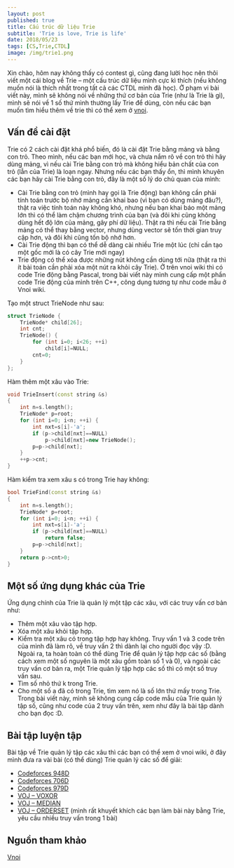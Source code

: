 ```yaml
---
layout: post
published: true
title: Cấu trúc dữ liệu Trie
subtitle: 'Trie is love, Trie is life'
date: 2018/05/23
tags: [CS,Trie,CTDL]
image: /img/trie1.png
---
```

Xin chào, hôm nay không thấy có contest gì, cũng đang lười học nên thôi viết một cái blog về Trie – một cấu trúc dữ liệu mình cực kì thích (nếu không muốn nói là thích nhất trong tất cả các CTDL mình đã học). Ở phạm vi bài viết này, mình sẽ không nói về những thứ cơ bản của Trie (như là Trie là gì), mình sẽ nói về 1 số thứ mình thường lấy Trie để dùng, còn nếu các bạn muốn tìm hiểu thêm về trie thì có thể xem ở [vnoi](http://vnoi.info/wiki/algo/data-structures/trie).

## Vấn đề cài đặt
Trie có 2 cách cài đặt khá phổ biến, đó là cài đặt Trie bằng mảng và bằng con trỏ. Theo mình, nếu các bạn mới học, và chưa nắm rõ về con trỏ thì hãy dùng mảng, vì nếu cài Trie bằng con trỏ mà không hiểu bản chất của con trỏ (lẫn của Trie) là loạn ngay. Nhưng nếu các bạn thấy ổn, thì mình khuyên các bạn hãy cài Trie bằng con trỏ, đây là một số lý do  chủ quan của mình:
* Cài Trie bằng con trỏ (mình hay gọi là Trie động) bạn không cần phải tính toán trước bộ nhớ mảng cần khai bao (vì bạn có dùng mảng đâu?), thật ra việc tính toán này không khó, nhưng nếu bạn khai báo một mảng lớn thì có thể làm chậm chương trình của bạn (và đôi khi cũng không dùng hết độ lớn của mảng, gây phí dữ liệu). Thật ra thì nếu cài Trie bằng mảng có thể thay bằng vector, nhưng dùng vector sẽ tốn thời gian truy cập hơn, và đôi khi cũng tốn bộ nhớ hơn. 
* Cài Trie động thì bạn có thể dễ dàng cài nhiều Trie một lúc (chỉ cần tạo một gốc mới là có cây Trie mới ngay)
* Trie động có thể xóa được những nút không cần dùng tới nữa (thật ra thì ít bài toán cần phải xóa một nút ra khỏi cây Trie).
Ở trên vnoi wiki thì có code Trie động bằng Pascal, trong bài viết này mình cung cấp một phần code Trie động của mình trên C++, công dụng tương tự như code mẫu ở Vnoi wiki.

Tạo một struct TrieNode như sau:
```c++
struct TrieNode {
    TrieNode* child[26];
    int cnt;
    TrieNode() {
        for (int i=0; i<26; ++i) 
            child[i]=NULL;
        cnt=0;
    }
};
```
Hàm thêm một xâu vào Trie:  
```c++
void TrieInsert(const string &s)
{
    int n=s.length();
    TrieNode* p=root;
    for (int i=0; i<n; ++i) {
        int nxt=s[i]-'a';
        if (p->child[nxt]==NULL)
            p->child[nxt]=new TrieNode();
        p=p->child[nxt];
    }
    ++p->cnt;
}
```
Hàm kiểm tra xem xâu s có trong Trie hay không:
```c++
bool TrieFind(const string &s)
{
    int n=s.length();
    TrieNode* p=root;
    for (int i=0; i<n; ++i) {
        int nxt=s[i]-'a';
        if (p->child[nxt]==NULL)
            return false;
        p=p->child[nxt];
    }
    return p->cnt>0;
}
```
## Một số ứng dụng khác của Trie
Ứng dụng chính của Trie là quản lý một tập các xâu, với các truy vấn cơ bản như:
* Thêm một xâu vào tập hợp.
* Xóa một xâu khỏi tập hợp.
* Kiểm tra một xâu có trong tập hợp hay không.
Truy vấn 1 và 3 code trên của mình đã làm rõ, về truy vấn 2 thì dành lại cho người đọc vậy :D. 
Ngoài ra, ta hoàn toàn có thể dùng Trie để quản lý tập hợp các số (bằng cách xem một số nguyên là một xâu gồm toàn số 1 và 0), và ngoài các truy vấn cơ bản ra, một Trie quản lý tập hợp các số thì có một số truy vấn sau.
* Tìm số nhỏ thứ k trong Trie.
* Cho một số a đã có trong Trie, tìm xem nó là số lớn thứ mấy trong Trie.
Trong bài viết này, mình sẽ không cung cấp code mẫu của Trie quản lý tập số, cũng như code của 2 truy vấn trên, xem như đây là bài tập dành cho bạn đọc :D. 

## Bài tập luyện tập
Bài tập về Trie quản lý tập các xâu thì các bạn có thể xem ở vnoi wiki, ở đây mình đưa ra vài bài (có thể dùng) Trie quản lý các số để giải:
* [Codeforces 948D]( http://codeforces.com/problemset/problem/948/D)
* [Codeforces 706D](http://codeforces.com/problemset/problem/706/D)
* [Codeforces 979D]( http://codeforces.com/problemset/problem/979/D)
* [VOJ – VOXOR]( http://vn.spoj.com/problems/VOXOR/)
* [VOJ – MEDIAN]( http://vn.spoj.com/problems/MEDIAN/)
* [VOJ – ORDERSET]( http://vn.spoj.com/problems/ORDERSET/) (mình rất khuyết khích các bạn làm bài này bằng Trie, yêu cầu nhiều truy vấn trong 1 bài)
## Nguồn tham khảo
[Vnoi](http://vnoi.info/wiki/algo/data-structures/trie)
